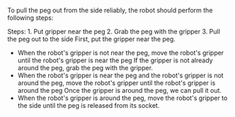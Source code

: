 To pull the peg out from the side reliably, the robot should perform the following steps:

Steps:  1. Put gripper near the peg  2. Grab the peg with the gripper  3. Pull the peg out to the side
First, put the gripper near the peg.
- When the robot's gripper is not near the peg, move the robot's gripper until the robot's gripper is near the peg
If the gripper is not already around the peg, grab the peg with the gripper.
- When the robot's gripper is near the peg and the robot's gripper is not around the peg, move the robot's gripper until the robot's gripper is around the peg
Once the gripper is around the peg, we can pull it out.
- When the robot's gripper is around the peg, move the robot's gripper to the side until the peg is released from its socket.